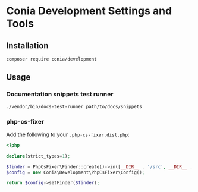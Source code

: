 Conia Development Settings and Tools
====================================

## Installation 

    composer require conia/development

## Usage

### Documentation snippets test runner

    ./vendor/bin/docs-test-runner path/to/docs/snippets

### php-cs-fixer

Add the following to your `.php-cs-fixer.dist.php`:

```php
<?php

declare(strict_types=1);

$finder = PhpCsFixer\Finder::create()->in([__DIR__ . '/src', __DIR__ . '/tests']);
$config = new Conia\Development\PhpCsFixer\Config();

return $config->setFinder($finder);
```
